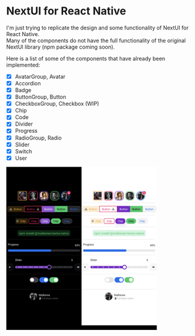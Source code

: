 # NextUI for React Native

I'm just trying to replicate the design and some functionality of NextUI for React Native.\
Many of the components do not have the full functionality of the original NextUI library (npm package coming soon).

Here is a list of some of the components that have already been implemented:

- [x] AvatarGroup, Avatar
- [x] Accordion
- [x] Badge
- [x] ButtonGroup, Button
- [x] CheckboxGroup, Checkbox (WIP)
- [x] Chip
- [x] Code
- [x] Divider
- [x] Progress
- [x] RadioGroup, Radio
- [x] Slider
- [x] Switch
- [x] User

<div align="center">
    <div style="display: flex; align-items: flex-start;">
        <img src="./src/images/dark.png" alt="isolated" width="200"/>
        <img src="./src/images/light.png" alt="isolated" width="200"/>
    </div>
</div>
